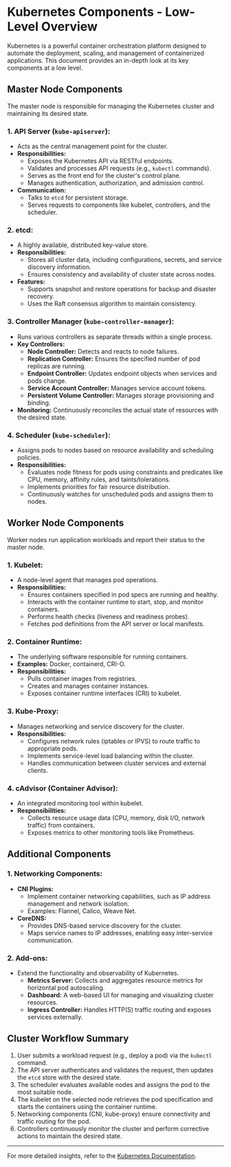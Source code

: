 # Kubernetes Components - Low-Level Overview

Kubernetes is a powerful container orchestration platform designed to automate the deployment, scaling, and management of containerized applications. This document provides an in-depth look at its key components at a low level.

## **Master Node Components**
The master node is responsible for managing the Kubernetes cluster and maintaining its desired state.

### 1. **API Server (`kube-apiserver`):**
- Acts as the central management point for the cluster.
- **Responsibilities:**
  - Exposes the Kubernetes API via RESTful endpoints.
  - Validates and processes API requests (e.g., `kubectl` commands).
  - Serves as the front end for the cluster's control plane.
  - Manages authentication, authorization, and admission control.
- **Communication:**
  - Talks to `etcd` for persistent storage.
  - Serves requests to components like kubelet, controllers, and the scheduler.

### 2. **etcd:**
- A highly available, distributed key-value store.
- **Responsibilities:**
  - Stores all cluster data, including configurations, secrets, and service discovery information.
  - Ensures consistency and availability of cluster state across nodes.
- **Features:**
  - Supports snapshot and restore operations for backup and disaster recovery.
  - Uses the Raft consensus algorithm to maintain consistency.

### 3. **Controller Manager (`kube-controller-manager`):**
- Runs various controllers as separate threads within a single process.
- **Key Controllers:**
  - **Node Controller:** Detects and reacts to node failures.
  - **Replication Controller:** Ensures the specified number of pod replicas are running.
  - **Endpoint Controller:** Updates endpoint objects when services and pods change.
  - **Service Account Controller:** Manages service account tokens.
  - **Persistent Volume Controller:** Manages storage provisioning and binding.
- **Monitoring:** Continuously reconciles the actual state of resources with the desired state.

### 4. **Scheduler (`kube-scheduler`):**
- Assigns pods to nodes based on resource availability and scheduling policies.
- **Responsibilities:**
  - Evaluates node fitness for pods using constraints and predicates like CPU, memory, affinity rules, and taints/tolerations.
  - Implements priorities for fair resource distribution.
  - Continuously watches for unscheduled pods and assigns them to nodes.

## **Worker Node Components**
Worker nodes run application workloads and report their status to the master node.

### 1. **Kubelet:**
- A node-level agent that manages pod operations.
- **Responsibilities:**
  - Ensures containers specified in pod specs are running and healthy.
  - Interacts with the container runtime to start, stop, and monitor containers.
  - Performs health checks (liveness and readiness probes).
  - Fetches pod definitions from the API server or local manifests.

### 2. **Container Runtime:**
- The underlying software responsible for running containers.
- **Examples:** Docker, containerd, CRI-O.
- **Responsibilities:**
  - Pulls container images from registries.
  - Creates and manages container instances.
  - Exposes container runtime interfaces (CRI) to kubelet.

### 3. **Kube-Proxy:**
- Manages networking and service discovery for the cluster.
- **Responsibilities:**
  - Configures network rules (iptables or IPVS) to route traffic to appropriate pods.
  - Implements service-level load balancing within the cluster.
  - Handles communication between cluster services and external clients.

### 4. **cAdvisor (Container Advisor):**
- An integrated monitoring tool within kubelet.
- **Responsibilities:**
  - Collects resource usage data (CPU, memory, disk I/O, network traffic) from containers.
  - Exposes metrics to other monitoring tools like Prometheus.

## **Additional Components**

### 1. **Networking Components:**
- **CNI Plugins:**
  - Implement container networking capabilities, such as IP address management and network isolation.
  - Examples: Flannel, Calico, Weave Net.
- **CoreDNS:**
  - Provides DNS-based service discovery for the cluster.
  - Maps service names to IP addresses, enabling easy inter-service communication.

### 2. **Add-ons:**
- Extend the functionality and observability of Kubernetes.
  - **Metrics Server:** Collects and aggregates resource metrics for horizontal pod autoscaling.
  - **Dashboard:** A web-based UI for managing and visualizing cluster resources.
  - **Ingress Controller:** Handles HTTP(S) traffic routing and exposes services externally.

## **Cluster Workflow Summary**
1. User submits a workload request (e.g., deploy a pod) via the `kubectl` command.
2. The API server authenticates and validates the request, then updates the `etcd` store with the desired state.
3. The scheduler evaluates available nodes and assigns the pod to the most suitable node.
4. The kubelet on the selected node retrieves the pod specification and starts the containers using the container runtime.
5. Networking components (CNI, kube-proxy) ensure connectivity and traffic routing for the pod.
6. Controllers continuously monitor the cluster and perform corrective actions to maintain the desired state.

---
For more detailed insights, refer to the [Kubernetes Documentation](https://kubernetes.io/docs/).
